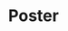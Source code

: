 ---
type: lecture
start_time: "11:00"
end_time: "12:30"
title: "Poster"
description: "Sigmetrics Workshop Joint Poster Session" 
---